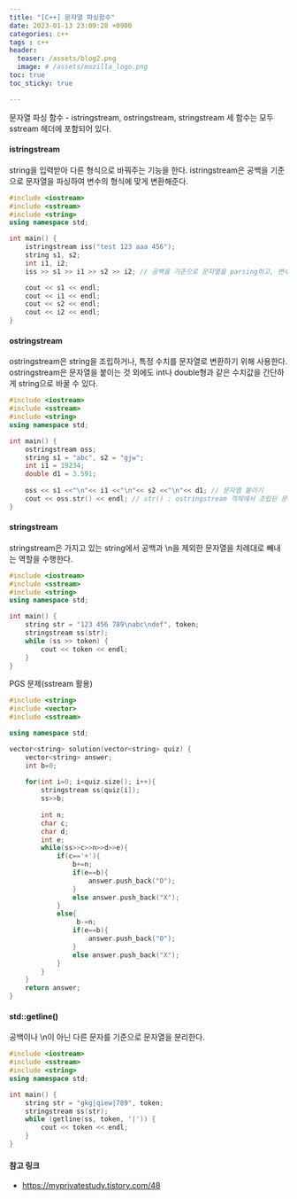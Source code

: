 ```yaml
---
title: "[C++] 문자열 파싱함수"
date: 2023-01-13 23:09:28 +0900
categories: c++
tags : c++
header:
  teaser: /assets/blog2.png
  image: # /assets/mozilla_logo.png 
toc: true  
toc_sticky: true 

---
```


문자열 파싱 함수 - istringstream, ostringstream, stringstream
세 함수는 모두 sstream 헤더에 포함되어 있다.

#### istringstream

string을 입력받아 다른 형식으로 바꿔주는 기능을 한다.
istringstream은 공백을 기준으로 문자열을 파싱하여 변수의 형식에 맞게 변환해준다.

```c++
#include <iostream>
#include <sstream>
#include <string>
using namespace std;

int main() {
    istringstream iss("test 123 aaa 456");
    string s1, s2;
    int i1, i2;
    iss >> s1 >> i1 >> s2 >> i2; // 공백을 기준으로 문자열을 parsing하고, 변수 형식에 맞게 변환

    cout << s1 << endl;
    cout << i1 << endl;
    cout << s2 << endl;
    cout << i2 << endl;
}

```

#### ostringstream

ostringstream은 string을 조립하거나, 특정 수치를 문자열로 변환하기 위해 사용한다. 
ostringstream은 문자열을 붙이는 것 외에도 int나 double형과 같은 수치값을 간단하게 string으로 바꿀 수 있다.

```c++
#include <iostream>
#include <sstream>
#include <string>
using namespace std;

int main() {
    ostringstream oss;
    string s1 = "abc", s2 = "gjw";
    int i1 = 19234;
    double d1 = 3.591;
    
    oss << s1 <<"\n"<< i1 <<"\n"<< s2 <<"\n"<< d1; // 문자열 붙이기
    cout << oss.str() << endl; // str() : ostringstream 객체에서 조립된 문자열을 꺼낸다.
}

```

#### stringstream

stringstream은 가지고 있는 string에서 공백과 \n을 제외한 문자열을 차례대로 빼내는 역할을 수행한다.

```c++
#include <iostream>
#include <sstream>
#include <string>
using namespace std;

int main() {
    string str = "123 456 789\nabc\ndef", token;
    stringstream ss(str);
    while (ss >> token) {
        cout << token << endl;
    }
}

```

PGS 문제(sstream 활용)

```c++
#include <string>
#include <vector>
#include <sstream>

using namespace std;

vector<string> solution(vector<string> quiz) {
    vector<string> answer;
    int b=0;
    
    for(int i=0; i<quiz.size(); i++){
        stringstream ss(quiz[i]);
        ss>>b;
        
        int n;
        char c;
        char d;
        int e;
        while(ss>>c>>n>>d>>e){
            if(c=='+'){
                b+=n;
                if(e==b){
                    answer.push_back("O");
                }
                else answer.push_back("X");
            }
            else{
                 b-=n;
                if(e==b){
                    answer.push_back("O");
                }
                else answer.push_back("X");
            }
        }
    }
    return answer;
}
```
 
#### std::getline()

공백이나 \n이 아닌 다른 문자를 기준으로 문자열을 분리한다.

```c++
#include <iostream>
#include <sstream>
#include <string>
using namespace std;

int main() {
    string str = "gkg|qiew|789", token;
    stringstream ss(str);
    while (getline(ss, token, '|')) {
        cout << token << endl;
    }
}

```

#### 참고 링크

- https://myprivatestudy.tistory.com/48
